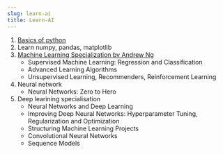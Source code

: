 ```yaml
---
slug: learn-ai
title: Learn-AI
---
```


1. [Basics of python](https://www.youtube.com/watch?v=nLRL_NcnK-4&t=39209s)
2. Learn numpy, pandas, matplotlib
3. [Machine Learning Specialization by Andrew Ng](https://www.youtube.com/playlist?list=PLkDaE6sCZn6FNC6YRfRQc_FbeQrF8BwGI)
    * Supervised Machine Learning: Regression and Classification
    * Advanced Learning Algorithms
    * Unsupervised Learning, Recommenders, Reinforcement Learning 
4. Neural network
    * Neural Networks: Zero to Hero
5. Deep learining specialisation
    * Neural Networks and Deep Learning
    * Improving Deep Neural Networks: Hyperparameter Tuning, Regularization and Optimization
    * Structuring Machine Learning Projects
    * Convolutional Neural Networks
    * Sequence Models
    
